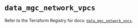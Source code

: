 # `data_mgc_network_vpcs`

Refer to the Terraform Registry for docs: [`data_mgc_network_vpcs`](https://registry.terraform.io/providers/magalucloud/mgc/0.39.0/docs/data-sources/network_vpcs).
